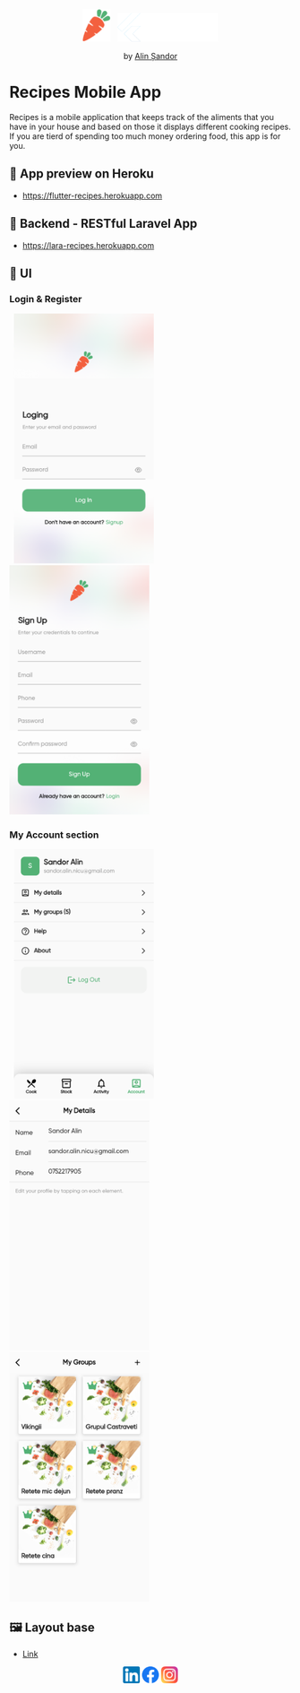 <div align="center">
  <a href="https://flutter-recipes.herokuapp.com" target="_blank"><img src="https://raw.githubusercontent.com/SandorNicuAlin/recipes_frontend/main/assets/images/carrot.png" width="50"></a>
  &nbsp;
  <a href="https://flutter.dev" target="_blank"><img src="https://raw.githubusercontent.com/SandorNicuAlin/recipes_frontend/main/assets/images/flutter.svg" width="180"></a>
</div>
<p align="center">by <a href="https://github.com/SandorNicuAlin">Alin Șandor</a></p>

# Recipes Mobile App

Recipes is a mobile application that keeps track of the aliments that you have in your house and based on those it displays different cooking recipes. If you are tierd of spending too much money ordering food, this app is for you.

## :rocket: App preview on Heroku
- https://flutter-recipes.herokuapp.com

## :electric_plug: Backend - RESTful Laravel App
- https://lara-recipes.herokuapp.com

## :iphone: UI
### Login & Register
<div>
  &nbsp;
  <img src="https://raw.githubusercontent.com/SandorNicuAlin/recipes_frontend/main/assets/images/login_screen.png" width="250">
  &nbsp;
  <img src="https://raw.githubusercontent.com/SandorNicuAlin/recipes_frontend/main/assets/images/register_screen.png" width="250">
</div>

### My Account section
<div>
  &nbsp;
  <img src="https://raw.githubusercontent.com/SandorNicuAlin/recipes_frontend/main/assets/images/my_account_screen.png" width="250">
  &nbsp;
  <img src="https://raw.githubusercontent.com/SandorNicuAlin/recipes_frontend/main/assets/images/edit_account_screen.png" width="250">
  &nbsp;
  <img src="https://raw.githubusercontent.com/SandorNicuAlin/recipes_frontend/main/assets/images/groups_screen.png" width="250">
</div>

## :framed_picture: Layout base
- [Link](https://www.figma.com/community/file/882645007956337261)

<div align="center">
  <a href="https://www.linkedin.com/in/alin-%C8%99andor-42452224a"><img src="https://raw.githubusercontent.com/SandorNicuAlin/recipes_frontend/main/assets/images/linkedin.png" alt="icon | LinkedIn" width="30px"/></a>
  <a href="https://www.facebook.com/sandor.alin.nicu"><img src="https://raw.githubusercontent.com/SandorNicuAlin/recipes_frontend/main/assets/images/facebook.png" alt="icon | Facebook" width="30px"/></a>
  <a href="https://www.instagram.com/alinsandor"><img src="https://raw.githubusercontent.com/SandorNicuAlin/recipes_frontend/main/assets/images/instagram.png" alt="icon | Instagram" width="30px"/></a>
</div>
